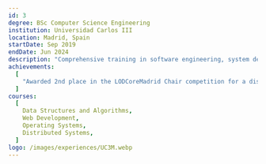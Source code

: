 ```yaml
---
id: 3
degree: BSc Computer Science Engineering
institution: Universidad Carlos III
location: Madrid, Spain
startDate: Sep 2019
endDate: Jun 2024
description: "Comprehensive training in software engineering, system design, data structures, and algorithm optimization, with strong emphasis on practical development and research."
achievements:
  [
    "Awarded 2nd place in the LODCoreMadrid Chair competition for a dissertation project building a socio-economic data dashboard for the Comunidad de Madrid.",
  ]
courses:
  [
    Data Structures and Algorithms,
    Web Development,
    Operating Systems,
    Distributed Systems,
  ]
logo: /images/experiences/UC3M.webp
---
```

